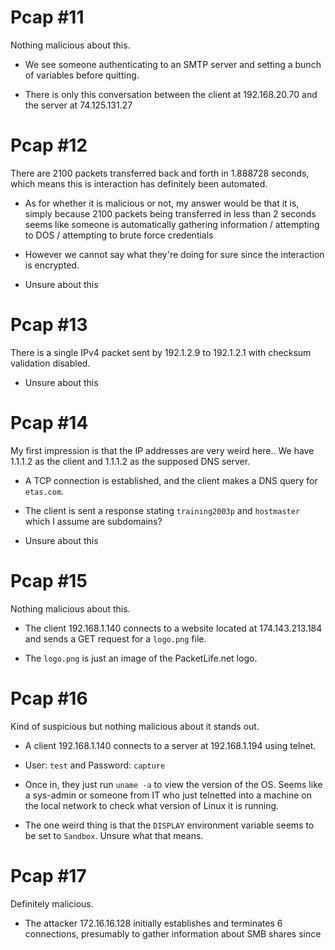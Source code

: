 # Pcap \#11

Nothing malicious about this.

* We see someone authenticating to an SMTP server and setting a bunch of variables before quitting.

* There is only this conversation between the client at 192.168.20.70 and the server at 74.125.131.27




# Pcap \#12

There are 2100 packets transferred back and forth in 1.888728 seconds, which means this is interaction has definitely been automated.

* As for whether it is malicious or not, my answer would be that it is, simply because 2100 packets being transferred in less than 2 seconds seems like someone is automatically gathering information / attempting to DOS / attempting to brute force credentials

* However we cannot say what they're doing for sure since the interaction is encrypted.

* Unsure about this




# Pcap \#13

There is a single IPv4 packet sent by 192.1.2.9 to 192.1.2.1 with checksum validation disabled.

* Unsure about this




# Pcap \#14

My first impression is that the IP addresses are very weird here.. We have 1.1.1.2 as the client and 1.1.1.2 as the supposed DNS server.

* A TCP connection is established, and the client makes a DNS query for `etas.com`.

* The client is sent a response stating `training2003p` and `hostmaster` which I assume are subdomains?

* Unsure about this




# Pcap \#15

Nothing malicious about this.

* The client 192.168.1.140 connects to a website located at 174.143.213.184 and sends a GET request for a `logo.png` file.

* The `logo.png` is just an image of the PacketLife.net logo.




# Pcap \#16

Kind of suspicious but nothing malicious about it stands out.

* A client 192.168.1.140 connects to a server at 192.168.1.194 using telnet.

* User: `test` and Password: `capture`

* Once in, they just run `uname -a` to view the version of the OS. Seems like a sys-admin or someone from IT who just telnetted into a machine on the local network to check what version of Linux it is running.

* The one weird thing is that the `DISPLAY` environment variable seems to be set to `Sandbox`. Unsure what that means.




# Pcap \#17

Definitely malicious.

* The attacker 172.16.16.128 initially establishes and terminates 6 connections, presumably to gather information about SMB shares since
